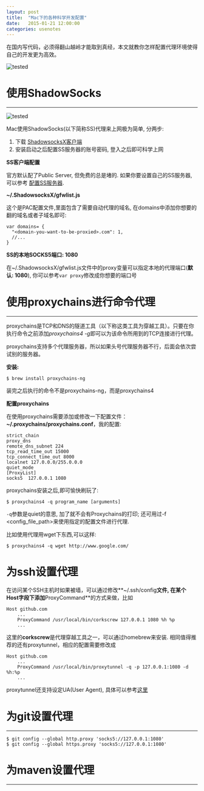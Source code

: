 ```yaml
---
layout: post
title:  "Mac下的各种科学开发配置"
date:   2015-01-21 12:00:00
categories: usenotes
---
```


在国内写代码，必须得翻山越岭才能取到真经，本文就教你怎样配置代理环境使得自己的开发更为高效。

![tested](https://img.shields.io/badge/本文所述方法在Mac_OS_X_10.10-通过了验证-brightgreen.svg)

# 使用ShadowSocks
---

![tested](https://img.shields.io/badge/推荐的ShadowSocksX版本:-2.6.2-0088ff.svg)

Mac使用ShadowSocks(以下简称SS)代理来上网极为简单, 分两步:

1. 下载 [ShadowsocksX客户端](https://sourceforge.net/projects/shadowsocksgui/)
2. 安装启动之后配置SS服务器的账号密码, 登入之后即可科学上网

**SS客户端配置**

官方默认配了Public Server, 但免费的总是堵的. 如果你要设置自己的SS服务器, 可以参考 [配置SS服务器]().

 **~/.ShadowsocksX/gfwlist.js**

这个是PAC配置文件,里面包含了需要自动代理的域名, 在domains中添加你想要的翻的域名或者子域名即可:

```
var domains= {
  "<domain-you-want-to-be-proxied>.com": 1,
  //...
}
```

**SS的本地SOCKS5端口: 1080**

在~/.ShadowsocksX/gfwlist.js文件中的proxy变量可以指定本地的代理端口(**默认: 1080**), 你可以参考`var proxy`修改成你想要的端口号

# 使用proxychains进行命令代理
---

proxychains是TCP和DNS的隧道工具（以下称这类工具为穿越工具）。只要在你执行命令之前添加*proxychains4 -g*即可以为该命令所用到的TCP连接进行代理。

proxychains支持多个代理服务器，所以如果头号代理服务器不行，后面会依次尝试别的服务器。

**安装:**

```
$ brew install proxychains-ng
```

装完之后执行的命令不是proxychains-ng，而是proxychains4


**配置proxychains**

在使用proxychains需要添加或修改一下配置文件：**~/.proxychains/proxychains.conf**，我的配置:

```
strict_chain
proxy_dns
remote_dns_subnet 224
tcp_read_time_out 15000
tcp_connect_time_out 8000
localnet 127.0.0.0/255.0.0.0
quiet_mode
[ProxyList]
socks5  127.0.0.1 1080
```

proxychains安装之后,即可愉快刷玩了:

```
$ proxychains4 -q program_name [arguments]
```

`-q`参数是quiet的意思, 加了就不会有Proxychains的打印; 还可用过-f <config_file_path>来使用指定的配置文件进行代理.

比如使用代理用wget下东西,可以这样:

```
$ proxychains4 -q wget http://www.google.com/
```

# 为ssh设置代理

在访问某个SSH主机时如果被墙，可以通过修改**~/.ssh/config**文件, 在某个Host字段下添加**ProxyCommand**的方式来做，比如

```
Host github.com
    ...
    ProxyCommand /usr/local/bin/corkscrew 127.0.0.1 1080 %h %p
    ...
```

这里的**corkscrew**是代理穿越工具之一，可以通过homebrew来安装. 相同值得推荐的还有proxytunnel，相应的配置需要修改成


```
Host github.com
    ...
    ProxyCommand /usr/local/bin/proxytunnel -q -p 127.0.0.1:1080 -d %h:%p
    ...
```

proxytunnel还支持设定UA(User Agent), 具体可以参考[这里](http://sun.hasenbraten.de/~frank/docs/proxytunnel.html)

# 为git设置代理
---

```
$ git config --global http.proxy 'socks5://127.0.0.1:1080'
$ git config --global https.proxy 'socks5://127.0.0.1:1080'
```

# 为maven设置代理
---

